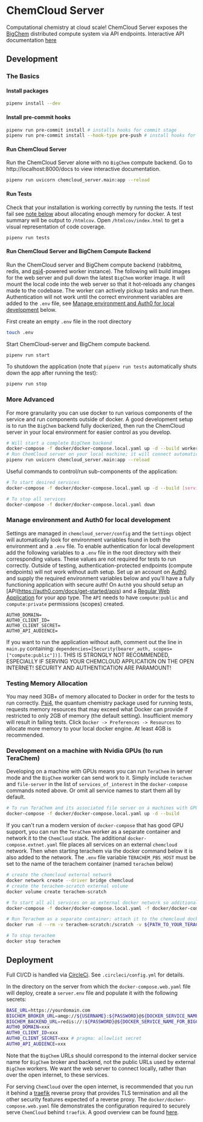 # ChemCloud Server

Computational chemistry at cloud scale! ChemCloud Server exposes the [BigChem](https://github.com/coltonbh/bigchem) distributed compute system via API endpoints. Interactive API documentation [here](https://chemcloud.mtzlab.com/docs)

## Development

### The Basics

#### Install packages

```sh
pipenv install --dev
```

#### Install pre-commit hooks

```sh
pipenv run pre-commit install # installs hooks for commit stage
pipenv run pre-commit install --hook-type pre-push # install hooks for push stage
```

#### Run ChemCloud Server

Run the ChemCloud Server alone with no `BigChem` compute backend. Go to http://localhost:8000/docs to view interactive documentation.

```sh
pipenv run uvicorn chemcloud_server.main:app --reload
```

#### Run Tests

Check that your installation is working correctly by running the tests. If test fail see [note below](#testing-memory-allocation) about allocating enough memory for docker. A test summary will be output to `/htmlcov`. Open `/htmlcov/index.html` to get a visual representation of code coverage.

```sh
pipenv run tests
```

#### Run ChemCloud Server and BigChem Compute Backend

Run the ChemCloud server and BigChem compute backend (rabbitmq, redis, and [psi4](https://psicode.org/)-powered worker instance). The following will build images for the web server and pull down the latest `BigChem` worker image. It will mount the local code into the web server so that it hot-reloads any changes made to the codebase. The worker can actively pickup tasks and run them. Authentication will not work until the correct environment variables are added to the `.env` file, see [Manage environment and Auth0 for local development](#manage-environment-and-auth0-for-local-development) below.

First create an empty `.env` file in the root directory

```sh
touch .env
```

Start ChemCloud-server and BigChem compute backend.

```sh
pipenv run start
```

To shutdown the application (note that `pipenv run tests` automatically shuts down the app after running the test):

```sh
pipenv run stop
```

### More Advanced

For more granularity you can use docker to run various components of the service and run components outside of docker. A good development setup is to run the `BigChem` backend fully dockerized, then run the ChemCloud server in your local environment for easier control as you develop.

```sh
# Will start a complete BigChem backend
docker-compose -f docker/docker-compose.local.yaml up -d --build worker
# Run ChemCloud server on your local machine; it will connect automatically to the BigChem broker and backend
pipenv run uvicorn chemcloud_server.main:app --reload
```

Useful commands to control/run sub-components of the application:

```sh
# To start desired services
docker-compose -f docker/docker-compose.local.yaml up -d --build [services_of_interest]
```

```sh
# To stop all services
docker-compose -f docker/docker-compose.local.yaml down
```

### Manage environment and Auth0 for local development

Settings are managed in `chemcloud_server/config` and the `Settings` object will automatically look for environment variables found in both the environment and a `.env` file. To enable authentication for local development add the following variables to a `.env` file in the root directory with their corresponding values. These values are not required for tests to run correctly. Outside of testing, authentication-protected endpoints (compute endpoints) will not work without auth setup. Set up an account on [Auth0](https://auth0.com/) and supply the required environment variables below and you'll have a fully functioning application with secure auth! On `Auth0` you should setup an [API(https://auth0.com/docs/get-started/apis) and a [Regular Web Application](https://auth0.com/docs/get-started/auth0-overview/create-applications/regular-web-apps) for your app type. The `API` needs to have `compute:public` and `compute:private` permissions (scopes) created.

```
AUTH0_DOMAIN=
AUTH0_CLIENT_ID=
AUTH0_CLIENT_SECRET=
AUTH0_API_AUDIENCE=
```

If you want to run the application without auth, comment out the line in `main.py` containing: `dependencies=[Security(bearer_auth, scopes=["compute:public"])]`. THIS IS STRONGLY NOT RECOMMENDED, ESPECIALLY IF SERVING YOUR CHEMCLOUD APPLICATION ON THE OPEN INTERNET! SECURITY AND AUTHENTICATION ARE PARAMOUNT!

### Testing Memory Allocation

You may need 3GB+ of memory allocated to Docker in order for the tests to run correctly. [Psi4](https://psicode.org), the quantum chemistry package used for running tests, requests memory resources that may exceed what Docker can provide if restricted to only 2GB of memory (the default setting). Insufficient memory will result in failing tests. Click `Docker -> Preferences -> Resources` to allocate more memory to your local docker engine. At least 4GB is recommended.

### Development on a machine with Nvidia GPUs (to run TeraChem)

Developing on a machine with GPUs means you can run `TeraChem` in server mode and the `BigChem` worker can send work to it. Simply include `terachem` and `file-server` in the list of `services_of_interest` in the `docker-compose` commands noted above. Or omit all service names to start them all by default.

```sh
# To run TeraChem and its associated file server on a machines with GPUs. This command starts all services defined in docker/docker-compose.local.yaml, including TeraChem in "server mode"
docker-compose -f docker/docker-compose.local.yaml up -d --build
```

If you can't run a modern version of `docker-compose` that has good GPU support, you can run the `TeraChem` worker as a separate container and network it to the `ChemCloud` stack. The additional `docker-compose.extnet.yaml` file places all services on an external `chemcloud` network. Then when starting terachem via the docker command below it is also added to the network. The `.env` file variable `TERACHEM_PBS_HOST` must be set to the name of the terachem container (named `terachem` below)

```sh
# create the chemcloud external network
docker network create --driver bridge chemcloud
# create the terachem-scratch external volume
docker volume create terachem-scratch
```

```sh
# To start all all services on an external docker network so additional services can be added to the network
docker-compose -f docker/docker-compose.local.yaml -f docker/docker-compose.extnet.yaml up -d --build web-server mq redis worker file-server

# Run Terachem as a separate container; attach it to the chemcloud docker network. Add path to your license
docker run -d --rm -v terachem-scratch:/scratch -v ${PATH_TO_YOUR_TERACHEM_LICENSE}/license.key:/terachem/license.key -p 11111:11111 --gpus '"device=0,1"' --network="chemcloud" --name terachem mtzgroup/terachem:1.9-2021.12-dev-arch-sm_52-sm_80 && docker logs terachem -f

# To stop terachem
docker stop terachem
```

## Deployment

Full CI/CD is handled via [CircleCi](https://circleci.com). See `.circleci/config.yml` for details.

In the directory on the server from which the `docker-compose.web.yaml` file will deploy, create a `server.env` file and populate it with the following secrets:

```sh
BASE_URL=https://yourdomain.com
BIGCHEM_BROKER_URL=amqp://${USERNAME}:${PASSWORD}@${DOCKER_SERVICE_NAME_FOR_BIGCHEM_BROKER}:5672 # pragma: allowlist secret
BIGCHEM_BACKEND_URL=redis://:${PASSWORD}@${DOCKER_SERVICE_NAME_FOR_BIGCHEM_BACKEND}:6379/0
AUTH0_DOMAIN=xxx
AUTH0_CLIENT_ID=xxx
AUTH0_CLIENT_SECRET=xxx # pragma: allowlist secret
AUTH0_API_AUDIENCE=xxx
```

Note that the `BigChem` URLs should correspond to the internal docker service name for `BigChem` broker and backend, not the public URLs used by external `BigChem` workers. We want the web server to connect locally, rather than over the open internet, to these services.

For serving `ChemCloud` over the open internet, is recommended that you run it behind a [traefik](https://traefik.io/) reverse proxy that provides TLS termination and all the other security features expected of a reverse proxy. The `docker/docker-compose.web.yaml` file demonstrates the configuration required to securely serve `ChemCloud` behind `traefik`. A good overview can be found [here](https://dockerswarm.rocks/traefik/).
